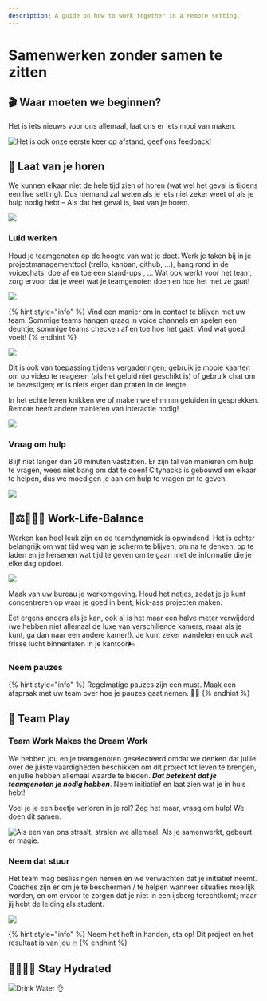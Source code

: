 ```yaml
---
description: A guide on how to work together in a remote setting.
---
```


# Samenwerken zonder samen te zitten

## 🎬 Waar moeten we beginnen?

Het is iets nieuws voor ons allemaal, laat ons er iets mooi van maken.

![Het is ook onze eerste keer op afstand, geef ons feedback!](.gitbook/assets/screenshot-2020-07-11-at-15.16.34.png)

## 📣 Laat van je horen

We kunnen elkaar niet de hele tijd zien of horen \(wat wel het geval is tijdens een live setting\). Dus niemand zal weten als je iets niet zeker weet of als je hulp nodig hebt – Als dat het geval is, laat van je horen.

![](.gitbook/assets/osoc-remote-talktome.gif)

### Luid werken

Houd je teamgenoten op de hoogte van wat je doet. Werk je taken bij in je projectmanagementtool \(trello, kanban, github, ...\), hang rond in de voicechats, doe af en toe een stand-ups , ... Wat ook werkt voor het team, zorg ervoor dat je weet wat je teamgenoten doen en hoe het met ze gaat!

![](.gitbook/assets/screenshot-2020-07-10-at-12.07.35.png)

{% hint style="info" %}
Vind een manier om in contact te blijven met uw team. Sommige teams hangen graag in voice channels en spelen een deuntje, sommige teams checken af en toe hoe het gaat. Vind wat goed voelt!
{% endhint %}

![](.gitbook/assets/doing.gif)

Dit is ook van toepassing tijdens vergaderingen; gebruik je mooie kaarten om op video te reageren \(als het geluid niet geschikt is\) of gebruik chat om te bevestigen; er is niets erger dan praten in de leegte.

In het echte leven knikken we of maken we ehmmm geluiden in gesprekken. Remote heeft andere manieren van interactie nodig!

![](.gitbook/assets/photo_2020-07-13-15.49.55.jpeg)

### Vraag om hulp

Blijf niet langer dan 20 minuten vastzitten. Er zijn tal van manieren om hulp te vragen, wees niet bang om dat te doen! Cityhacks is gebouwd om elkaar te helpen, dus we moedigen je aan om hulp te vragen en te geven.

![](.gitbook/assets/screenshot-2020-07-11-at-15.26.44.png)

## 👔⚖️⛹🏽‍♀️ Work-Life-Balance

Werken kan heel leuk zijn en de teamdynamiek is opwindend. Het is echter belangrijk om wat tijd weg van je scherm te blijven; om na te denken, op te laden en je hersenen wat tijd te geven om te gaan met de informatie die je elke dag opdoet.

![](.gitbook/assets/al.gif)

Maak van uw bureau je werkomgeving. Houd het netjes, zodat je je kunt concentreren op waar je goed in bent; kick-ass projecten maken. 

Eet ergens anders als je kan, ook al is het maar een halve meter verwijderd \(we hebben niet allemaal de luxe van verschillende kamers, maar als je kunt, ga dan naar een andere kamer!\). Je kunt zeker wandelen en ook wat frisse lucht binnenlaten in je kantoor🌬

### Neem pauzes

{% hint style="info" %}
Regelmatige pauzes zijn een must. Maak een afspraak met uw team over hoe je pauzes gaat nemen. 👯‍♂️
{% endhint %}



## 🎳 Team Play

### Team Work Makes the Dream Work

We hebben jou en je teamgenoten geselecteerd omdat we denken dat jullie over de juiste vaardigheden beschikken om dit project tot leven te brengen, en jullie hebben allemaal waarde te bieden. _**Dat betekent dat je teamgenoten je nodig hebben**_. Neem initiatief en laat zien wat je in huis hebt! 

Voel je je een beetje verloren in je rol? Zeg het maar, vraag om hulp! We doen dit samen.

![Als een van ons straalt, stralen we allemaal. Als je samenwerkt, gebeurt er magie.](.gitbook/assets/dogs.gif)

### Neem dat stuur

Het team mag beslissingen nemen en we verwachten dat je initiatief neemt. Coaches zijn er om je te beschermen / te helpen wanneer situaties moeilijk worden, en om ervoor te zorgen dat je niet in een ijsberg terechtkomt; maar jij hebt de leiding als student.

![](.gitbook/assets/panda.gif)

{% hint style="info" %}
Neem het heft in handen, sta op! Dit project en het resultaat is van jou 🔥
{% endhint %}

## 🌊💦🚰💧 Stay Hydrated

![Drink Water &#x1F44C;](.gitbook/assets/water.gif)

